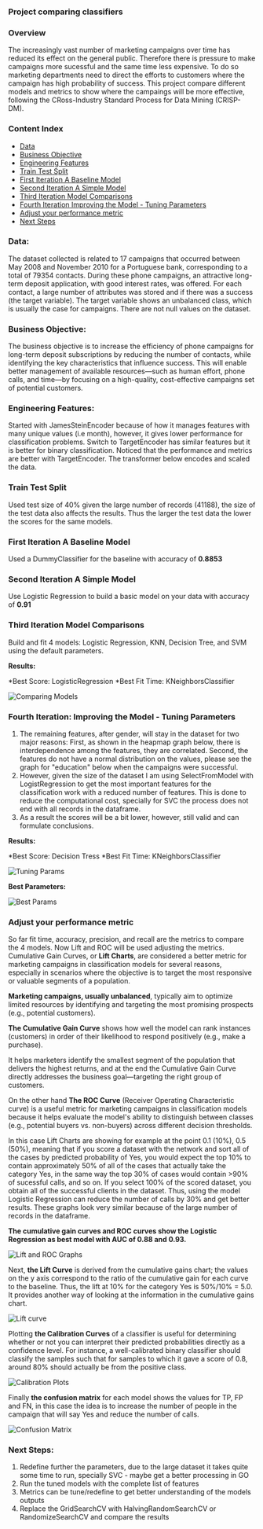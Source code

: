 ### Project comparing classifiers

### Overview
The increasingly vast number of marketing campaigns over time has reduced its effect on the general public. Therefore there is pressure to make campaigns more sucessful and the same time less expensive. To do so marketing departments need to direct the efforts to customers where the campaign has high probability of success. This project compare different models and metrics to show where the campaings will be more effective, following the CRoss-Industry Standard Process for Data Mining (CRISP-DM). 

### Content Index 
- [Data](#data)
- [Business Objective](#business-objective)
- [Engineering Features](#engineering-features)
- [Train Test Split](#train-test-split)
- [First Iteration A Baseline Model](#first-iteration-a-baseline-model)
- [Second Iteration A Simple Model](#second-iteration-a-simple-model)
- [Third Iteration Model Comparisons](#third-iteration-Model-Comparisons)
- [Fourth Iteration Improving the Model - Tuning Parameters](#fourth-iteration-improving-themodel---tuning-parameters)
- [Adjust your performance metric](#adjust-your-performance-metric)
- [Next Steps](#next-steps)

### Data:
The dataset collected is related to 17 campaigns that occurred between May 2008 and November 2010 for a Portuguese bank, corresponding to a total of 79354 contacts. During these phone campaigns, an attractive long-term deposit application, with good interest rates, was offered. For each contact, a large number of attributes was stored and if there was a success (the target variable).
The target variable shows an unbalanced class, which is usually the case for campaigns.
There are not null values on the dataset.

### Business Objective:
The business objective is to increase the efficiency of phone campaigns for long-term deposit subscriptions by reducing the number of contacts, while identifying the key characteristics that influence success. This will enable better management of available resources—such as human effort, phone calls, and time—by focusing on a high-quality, cost-effective campaigns set of potential customers.

### Engineering Features:
Started with JamesSteinEncoder because of how it manages features with many unique values (i.e month), however, it gives lower performance for classification problems. 
Switch to TargetEncoder has similar features but it is better for binary classification. Noticed that the performance and metrics are better with TargetEncoder.
The transformer below encodes and scaled the data.

### Train Test Split
Used test size of 40% given the large number of records (41188), the size of the test data also affects the results. Thus the larger the test data the lower the scores for the same models.

### First Iteration A Baseline Model
Used a DummyClassifier for the baseline with accuracy of **0.8853**

### Second Iteration A Simple Model
Use Logistic Regression to build a basic model on your data with accuracy of **0.91**

### Third Iteration Model Comparisons
Build and fit 4 models: Logistic Regression, KNN, Decision Tree, and SVM using the default parameters.

**Results:**

   *Best Score: LogisticRegression
   *Best Fit Time: KNeighborsClassifier

![Comparing Models](/graphs/comparing-models.png)

### Fourth Iteration: Improving the Model - Tuning Parameters
1. The remaining features, after gender, will stay in the dataset for two major reasons: First, as shown in the heapmap graph below, there is interdependence among the features, they are correlated. Second, the features do not have a normal distribution on the values, please see the graph for "education" below when the campaigns were successful.
2. However, given the size of the dataset I am using SelectFromModel with LogistRegression to get the most important features for the classification work with a reduced number of features. This is done to reduce the computational cost, specially for SVC the process does not end with all records in the dataframe.
3. As a result the scores will be a bit lower, however, still valid and can formulate conclusions.
   
**Results:**

   *Best Score: Decision Tress
   *Best Fit Time: KNeighborsClassifier

![Tuning Params](/graphs/tuning-params.png)

**Best Parameters:**

![Best Params](/graphs/best-params.png)

### Adjust your performance metric
So far fit time, accuracy, precision, and recall  are the metrics to compare the 4 models. Now Lift and ROC will be used adjusting the metrics.
Cumulative Gain Curves, or **Lift Charts**, are considered a better metric for marketing campaigns in classification models for several reasons, especially in scenarios where the objective is to target the most responsive or valuable segments of a population.

**Marketing campaigns, usually unbalanced**,  typically aim to optimize limited resources by identifying and targeting the most promising prospects (e.g., potential customers).

**The Cumulative Gain Curve** shows how well the model can rank instances (customers) in order of their likelihood to respond positively (e.g., make a purchase).

It helps marketers identify the smallest segment of the population that delivers the highest returns, and at the end the Cumulative Gain Curve directly addresses the business goal—targeting the right group of customers.

On the other hand **The ROC Curve** (Receiver Operating Characteristic curve) is a useful metric for marketing campaigns in classification models because it helps evaluate the model's ability to distinguish between classes (e.g., potential buyers vs. non-buyers) across different decision thresholds.

In this case Lift Charts are showing for example at the point 0.1 (10%), 0.5 (50%), meaning that if you score a dataset with the network and sort all of the cases by predicted probability of Yes, you would expect the top 10% to contain approximately 50% of all of the cases that actually take the category Yes, in the same way the top 30% of cases would contain >90% of sucessful calls, and so on. If you select 100% of the scored dataset, you obtain all of the successful clients in the dataset. Thus, using the model Logistic Regression can reduce the number of calls by 30% and get better results. These graphs look very similar because of the large number of records in the dataframe.

**The cumulative gain curves and ROC curves show the Logistic Regression as best model with AUC of 0.88 and 0.93.**

![Lift and ROC Graphs](/graphs/lift-roc-graphs.png)

Next, **the Lift Curve** is derived from the cumulative gains chart; the values on the y axis correspond to the ratio of the cumulative gain for each curve to the baseline. Thus, the lift at 10% for the category Yes is 50%/10% = 5.0. It provides another way of looking at the information in the cumulative gains chart.

![Lift curve](/graphs/lift-curve.png)

Plotting **the Calibration Curves** of a classifier is useful for determining whether or not you can interpret their predicted probabilities directly as a confidence level. For instance, a well-calibrated binary classifier should classify the samples such that for samples to which it gave a score of 0.8, around 80% should actually be from the positive class.

![Calibration Plots](/graphs/calibration-plots.png)

Finally **the confusion matrix** for each model shows the values for TP, FP and FN, in this case the idea is to increase the number of people in the campaign that will say Yes and reduce the number of calls.

![Confusion Matrix](/graphs/confusion-matrix.png)

### Next Steps:
1. Redefine further the parameters, due to the large dataset it takes quite some time to run, specially SVC - maybe get a better processing in GO 
2. Run the tuned models with the complete list of features
3. Metrics can be tune/redefine to get better understanding of the models outputs
4. Replace the GridSearchCV with HalvingRandomSearchCV or RandomizeSearchCV and compare the results

